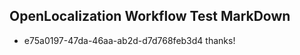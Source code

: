 ## OpenLocalization Workflow Test MarkDown
* e75a0197-47da-46aa-ab2d-d7d768feb3d4 thanks!

<!--HONumber=Jul16_HO3-->


